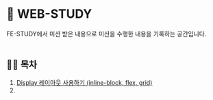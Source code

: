 # 🚀 WEB-STUDY
FE-STUDY에서 미션 받은 내용으로 미션을 수행한 내용을 기록하는 공간입니다. 
<br></br>

## ✍🏻 목차 
1. [Display 레이아웃 사용하기 (inline-block, flex, grid)](https://github.com/hyedi3/WEB-STUDY/blob/main/1week/mission/src/html/README.md)
2. 

